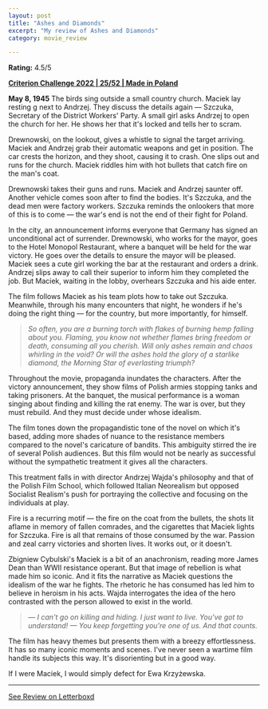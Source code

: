 ```yaml
---
layout: post
title: "Ashes and Diamonds"
excerpt: "My review of Ashes and Diamonds"
category: movie_review

---
```


**Rating:** 4.5/5

<b><a href="https://boxd.it/q4PJa/detail" title="Criterion Challenge 2022 | 25/52 | Made in Poland">Criterion Challenge 2022 | 25/52 | Made in Poland</a></b>

<b>May 8, 1945</b>
The birds sing outside a small country church. Maciek lay resting g next to Andrzej. They discuss the details again — Szczuka, Secretary of the District Workers' Party. A small girl asks Andrzej to open the church for her. He shows her that it's locked and tells her to scram.

Drewnowski, on the lookout, gives a whistle to signal the target arriving. Maciek and Andrzej grab their automatic weapons and get in position. The car crests the horizon, and they shoot, causing it to crash. One slips out and runs for the church. Maciek riddles him with hot bullets that catch fire on the man's coat.

Drewnowski takes their guns and runs. Maciek and Andrzej saunter off. Another vehicle comes soon after to find the bodies. It's Szczuka, and the dead men were factory workers. Szczuka reminds the onlookers that more of this is to come — the war's end is not the end of their fight for Poland.

In the city, an announcement informs everyone that Germany has signed an unconditional act of surrender. Drewnowski, who works for the mayor, goes to the Hotel Monopol Restaurant, where a banquet will be held for the war victory. He goes over the details to ensure the mayor will be pleased. Maciek sees a cute girl working the bar at the restaurant and orders a drink. Andrzej slips away to call their superior to inform him they completed the job. But Maciek, waiting in the lobby, overhears Szczuka and his aide enter.

The film follows Maciek as his team plots how to take out Szczuka. Meanwhile, through his many encounters that night, he wonders if he's doing the right thing — for the country, but more importantly, for himself.
<blockquote><i>So often, you are a burning torch with flakes of burning hemp falling about you. Flaming, you know not whether flames bring freedom or death, consuming all you cherish. Will only ashes remain and chaos whirling in the void? Or will the ashes hold the glory of a starlike diamond, the Morning Star of everlasting triumph?</i></blockquote>Throughout the movie, propaganda inundates the characters. After the victory announcement, they show films of Polish armies stopping tanks and taking prisoners. At the banquet, the musical performance is a woman singing about finding and killing the rat enemy. The war is over, but they must rebuild. And they must decide under whose idealism.

The film tones down the propagandistic tone of the novel on which it's based, adding more shades of nuance to the resistance members compared to the novel's caricature of bandits. This ambiguity stirred the ire of several Polish audiences. But this film would not be nearly as successful without the sympathetic treatment it gives all the characters.

This treatment falls in with director Andrzej Wajda's philosophy and that of the Polish Film School, which followed Italian Neorealism but opposed Socialist Realism's push for portraying the collective and focusing on the individuals at play.

Fire is a recurring motif — the fire on the coat from the bullets, the shots lit aflame in memory of fallen comrades, and the cigarettes that Maciek lights for Szczuka. Fire is all that remains of those consumed by the war. Passion and zeal carry victories and shorten lives. It works out, or it doesn't.

Zbigniew Cybulski's Maciek is a bit of an anachronism, reading more James Dean than WWII resistance operant. But that image of rebellion is what made him so iconic. And it fits the narrative as Maciek questions the idealism of the war he fights. The rhetoric he has consumed has led him to believe in heroism in his acts. Wajda interrogates the idea of the hero contrasted with the person allowed to exist in the world.
<blockquote><i>— I can't go on killing and hiding. I just want to live. You've got to understand!
</i><i>— You keep forgetting you're one of us. And that counts.</i></blockquote>The film has heavy themes but presents them with a breezy effortlessness. It has so many iconic moments and scenes. I've never seen a wartime film handle its subjects this way. It's disorienting but in a good way.

If I were Maciek, I would simply defect for Ewa Krzyżewska.

<hr>

[See Review on Letterboxd](https://boxd.it/6VM8xp)
